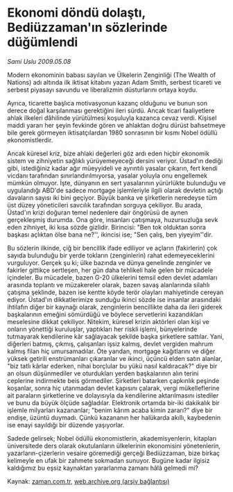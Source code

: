 # Ekonomi döndü dolaştı, Bediüzzaman'ın sözlerinde düğümlendi

*Sami Uslu 2009.05.08*

<tr><td class="metin" colspan="2" style="padding-top: 20px; padding-left: 5px; padding-right: 10px;">Modern ekonominin babası sayılan ve Ülkelerin Zenginliği (The Wealth of Nations) adı altında ilk iktisat kitabını yazan Adam Smith, serbest ticareti ve serbest piyasayı savundu ve liberalizmin düsturlarını ortaya koydu.</td></tr><tr><td class="metin" colspan="2" style="padding-top: 20px; padding-left: 5px; padding-right: 10px;"><p>Ayrıca, ticarette başlıca motivasyonun kazanç olduğunu ve bunun son derece doğal karşılanması gerektiğini ileri sürdü. Ancak ticari faaliyetlere ahlak ilkeleri dâhilinde yürütülmesi koşuluyla kazanca cevaz verdi. Kişisel maddi yararı her şeyin fevkinde gören ve ahlaktan doğru dürüst bahsetmeye bile gerek görmeyen iktisatçılardan 1980 sonrasının bir kısmı Nobel ödüllü ekonomistlerdir.
<p>Ancak küresel kriz, bize ahlaki değerleri göz ardı eden hiçbir ekonomik sistem ve zihniyetin sağlıklı yürüyemeyeceği dersini veriyor. Üstad'ın dediği gibi, istediğiniz kadar ağır müeyyideli ve ayrıntılı yasalar çıkarın, fert kendi vicdanı tarafından sınırlandırılmıyorsa, yasalar yoluyla onu engellemek mümkün olmuyor. İşte, dünyanın en sert yasalarının yürürlükte bulunduğu ve uygulandığı ABD'de sadece mortgage işlemleriyle ilgili olarak devletin açtığı davaların sayısı iki bini geçiyor. Büyük banka ve şirketlerin neredeyse tüm üst düzey yöneticileri savcılık tarafından sorguya çekiliyor. Bu arada, Üstad'ın krizi doğuran temel nedenlere dair öngörüsü de aynen gerçekleşmiş durumda. Ona göre, insanları çatışmaya, huzursuzluğa sevk eden zihniyet, iki kısa sözde gizlidir. Birincisi: "Ben tok olduktan sonra başkası açlıktan ölse bana ne?'', ikincisi ise; "Sen çalış, ben yiyeyim''dir.
<p>Bu sözlerin ilkinde, çiğ bir bencillik ifade ediliyor ve açların (fakirlerin) çok sayıda bulunduğu bir yerde tokların (zenginlerin) rahat edemeyeceklerini vurguluyor. Gerçek şu ki; ülke bazında ve dünya genelinde zenginler ve fakirler gittikçe sertleşen, her gün daha tehlikeli hale gelen bir mücadele içindeler. Bu mücadele, bazen G-20 ülkelerini temsil eden devlet adamları arasında toplantı ve müzakereler olarak, bazen savaş alanlarında silahlı çatışma şeklinde, bazen ise kentte köyde terör olayları mahiyetinde cereyan ediyor. Üstad'ın dikkatlerimize sunduğu ikinci sözde ise insanlar arasındaki ihtilafın diğer bir kaynağı olarak, zenginlerin bencillikte daha da ileri giderek başkalarının emeğini sömürdüğü ve böylece servetlerini kazandıkları meselesine dikkat çekiliyor. Nitekim, küresel krizin aktörleri olan kişi ve onların yönettiği kuruluşlar, yaptıkları her riskli işlemi, bünyelerinde tutmayarak kendilerine kâr sağlayacak şekilde başka şirketlere sattılar. Yani, diğerleri batmış, çıkmış, çalışanları işsiz kalmış, devlet vergiden mahrum kalmış filan hiç umursamadılar. Öte yandan, mortgage kağıtlarını ve diğer yüksek getirili enstrümanları çıkaranlar ve ikinci, üçüncü elden satın alanlar, "biz tatlı kârlar ederken, nihai borçlular bu yükü nasıl kaldıracak?" diye bir an olsun düşünmediler ve oturdukları yerden başkalarının alın terini ceplerine indirmekte beis görmediler. Şirketleri batarken çapkınlık peşinde koşanlar, sonra hiç utanmadan devlet kapısını çalarak, vergi mükelleflerine ait paraların şirketlerine ve dolayısıyla da kendilerine aktarılmasını istediler ve bunu da büyük ölçüde sağladılar. Elektronik ortamda bir-iki dakikalık bir işlemle milyarları kazananlar; "benim kârım acaba kimin zararı?" diye bir endişe, üzüntü duymadı. Çünkü kazananın her halükarda akıllı, kaybedenin ise enayi sayıldığı bir düzende yaşıyorlar.
<p>Sadede gelirsek; Nobel ödüllü ekonomistlerin, akademisyenlerin, kitapları üniversitede ders olarak okutulanların ülkelerinin ekonomisini yönetenlerin, yazarların-çizerlerin vesaire göremediği gerçeği Bediüzzaman, bize birkaç kelimeyle en ufak bir zahmete sokmadan sunuyor. Bugüne kadar ilgisiz kaldığımız bu eşsiz kaynaktan yararlanma zamanı hâlâ gelmedi mi?<br/></p></p></p></p></td></tr>

Kaynak: [zaman.com.tr](http://zaman.com.tr/yazar.do?yazino=845952), [web.archive.org (arşiv bağlantısı)](http://web.archive.org/web/20090527063943/http://www.zaman.com.tr:80/yazar.do?yazino=845952)
